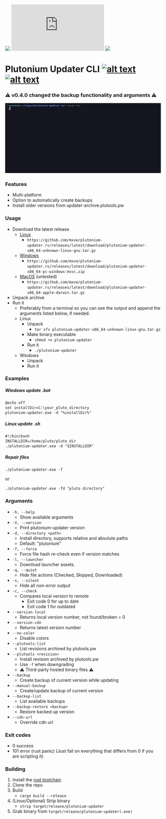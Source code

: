 ![](https://img.shields.io/github/actions/workflow/status/mxve/plutonium-updater.rs/push.yml?label=Build%20status&style=for-the-badge) [![](https://img.shields.io/github/v/release/mxve/plutonium-updater.rs?label=Latest%20release&logo=github&style=for-the-badge)](https://github.com/mxve/plutonium-updater.rs/releases/latest) ![](https://img.shields.io/github/downloads/mxve/plutonium-updater.rs/total?label=total%20downloads&style=for-the-badge)




# Plutonium Updater CLI [![alt text](https://plutools.pw/assets/img/plutools_64.png)](https://plutools.pw/) [![alt text](http://i.epvpimg.com/2m4qdab.png)](https://discord.gg/SnJQusteNZ) 

### :warning: v0.4.0 changed the backup functionality and arguments :warning:

![](github_assets/preview.gif)

### Features
- Multi-platform
- Option to automatically create backups
- Install older versions from updater-archive.plutools.pw

### Usage

- Download the latest release
  - [Linux](https://github.com/mxve/plutonium-updater.rs/releases/latest/download/plutonium-updater-x86_64-unknown-linux-gnu.tar.gz)
    - ```https://github.com/mxve/plutonium-updater.rs/releases/latest/download/plutonium-updater-x86_64-unknown-linux-gnu.tar.gz```
  - [Windows](https://github.com/mxve/plutonium-updater.rs/releases/latest/download/plutonium-updater-x86_64-pc-windows-msvc.zip)
    - ```https://github.com/mxve/plutonium-updater.rs/releases/latest/download/plutonium-updater-x86_64-pc-windows-msvc.zip```
  - [MacOS](https://github.com/mxve/plutonium-updater.rs/releases/latest/download/plutonium-updater-x86_64-apple-darwin.tar.gz) (untested)
    - ```https://github.com/mxve/plutonium-updater.rs/releases/latest/download/plutonium-updater-x86_64-apple-darwin.tar.gz```
- Unpack archive
- Run it
  - Preferably from a terminal so you can see the output and append the arguments listed below, if needed.
  - Linux
    - Unpack
      - ```tar xfv plutonium-updater-x86_64-unknown-linux-gnu.tar.gz```
    - Make binary executable
      - ```chmod +x plutonium-updater```
    - Run it
      - ```./plutonium-updater```
  - Windows
    - Unpack
    - Run it

### Examples
##### Windows update .bat
```
@echo off
set installDir=C:\your_pluto_directory
plutonium-updater.exe -d "%installDir%"
```

##### Linux update .sh
```
#!/bin/bash
INSTALLDIR=/home/pluto/pluto_dir
./plutonium-updater.exe -d "$INSTALLDIR"
```

##### Repair files
```
./plutonium-updater.exe -f
```
or
```
./plutonium-updater.exe -fd "pluto directory"
```

### Arguments
- ```-h, --help```
  - Show available arguments
- ```-V, --version```
  - Print plutonium-updater version
- ```-d, --directory <path>```
  - Install directory, supports relative and absolute paths
  - Default: "plutonium"
- ```-f, --force```
  - Force file hash re-check even if version matches
- ```-l, --launcher```
  - Download launcher assets.
- ```-q, --quiet```
  - Hide file actions (Checked, Skipped, Downloaded)
- ```-s, --silent```
  - Hide all non-error output
- ```-c, --check```
  - Compares local version to remote
    - Exit code 0 for up to date
    - Exit code 1 for outdated
- ```--version-local```
  - Returns local version number, not found/broken = 0
- ```--version-cdn```
  - Returns latest version number
- ```--no-color```
  - Disable colors
- ```--plutools-list```
  - List revisions archived by plutools.pw
- ```--plutools <revision>```
  - Install revision archived by plutools.pw
  - Use ```-f``` when downgrading
  - :warning: Third-party hosted binary files :warning:
- ```--backup```
  - Create backup of current version while updating
- ```--manual-backup```
  - Create/update backup of current version
- ```--backup-list```
  - List available backups
- ```--backup-restore <backup>```
  - Restore backed up version
- ```--cdn-url```
  - Override cdn url

### Exit codes
- 0 success
- 101 error (rust panic)
(Just fail on everything that differs from 0 if you are scripting it)

### Building
1. Install the [rust toolchain](https://rustup.rs/)
2. Clone the repo
3. Build
    - ```cargo build --release```
4. (Linux/Optional) Strip binary 
    - ```strip target/release/plutonium-updater```
5. Grab binary from ```target/release/plutonium-updater(.exe)```